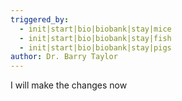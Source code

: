 ```yaml
---
triggered_by:
  - init|start|bio|biobank|stay|mice
  - init|start|bio|biobank|stay|fish
  - init|start|bio|biobank|stay|pigs
author: Dr. Barry Taylor
---
```

I will make the changes now
